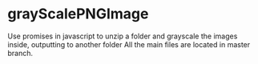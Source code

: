 # grayScalePNGImage
Use promises in javascript to unzip a folder and grayscale the images inside, outputting to another folder
All the main files are located in master branch.

